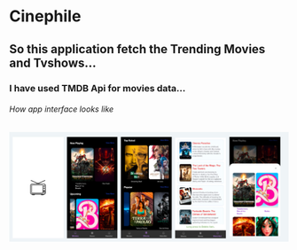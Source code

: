 # Cinephile

## So this application fetch the Trending Movies and Tvshows...

### I have used TMDB Api for movies data...

###### How app interface looks like  

![](https://github.com/Abhishek4uh/Cinephile/blob/master/cinephile.png)
